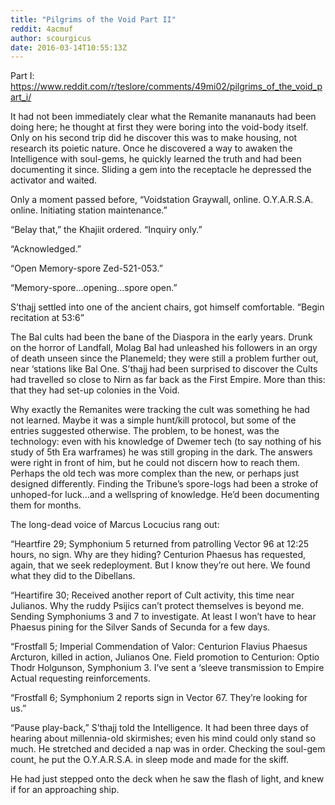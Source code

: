 ```yaml
---
title: "Pilgrims of the Void Part II"
reddit: 4acmuf
author: scourgicus
date: 2016-03-14T10:55:13Z
---
```


Part I:  https://www.reddit.com/r/teslore/comments/49mi02/pilgrims_of_the_void_part_i/

It had not been immediately clear what the Remanite mananauts had been doing here; he thought at first they were boring into the void-body itself.  Only on his second trip did he discover this was to make housing, not research its poietic nature.  Once he discovered a way to awaken the Intelligence with soul-gems, he quickly learned the truth and had been documenting it since.  Sliding a gem into the receptacle he depressed the activator and waited.

Only a moment passed before, “Voidstation Graywall, online.  O.Y.A.R.S.A. online.  Initiating station maintenance.”

“Belay that,” the Khajiit ordered.  “Inquiry only.”

“Acknowledged.”

“Open Memory-spore Zed-521-053.”

“Memory-spore…opening...spore open.”

S’thajj settled into one of the ancient chairs, got himself comfortable.  “Begin recitation at 53:6”

The Bal cults had been the bane of the Diaspora in the early years.  Drunk on the horror of Landfall, Molag Bal had unleashed his followers in an orgy of death unseen since the Planemeld; they were still a problem further out, near ‘stations like Bal One.  S’thajj had been surprised to discover the Cults had travelled so close to Nirn as far back as the First Empire.  More than this:  that they had set-up colonies in the Void.

Why exactly the Remanites were tracking the cult was something he had not learned.  Maybe it was a simple hunt/kill protocol, but some of the entries suggested otherwise.  The problem, to be honest, was the technology:  even with his knowledge of Dwemer tech (to say nothing of his study of 5th Era warframes) he was still groping in the dark.  The answers were right in front of him, but he could not discern how to reach them.  Perhaps the old tech was more complex than the new, or perhaps just designed differently.  Finding the Tribune’s spore-logs had been a stroke of unhoped-for luck…and a wellspring of knowledge.  He’d been documenting them for months.

The long-dead voice of Marcus Locucius rang out:

“Heartfire 29; Symphonium 5 returned from patrolling Vector 96 at 12:25 hours, no sign.  Why are they hiding?  Centurion Phaesus has requested, again, that we seek redeployment.  But I know they’re out here.  We found what they did to the Dibellans.

“Heartifire 30; Received another report of Cult activity, this time near Julianos.  Why the ruddy Psijics can’t protect themselves is beyond me.  Sending Symphoniums 3 and 7 to investigate.  At least I won’t have to hear Phaesus pining for the Silver Sands of Secunda for a few days.

“Frostfall 5; Imperial Commendation of Valor:  Centurion Flavius Phaesus Arcturon, killed in action, Julianos One.  Field promotion to Centurion:  Optio Thodr Holgunson, Symphonium 3.  I’ve sent a ‘sleeve transmission to Empire Actual requesting reinforcements.

“Frostfall 6; Symphonium 2 reports sign in Vector 67.  They’re looking for us.”

“Pause play-back,” S’thajj told the Intelligence.  It had been three days of hearing about millennia-old skirmishes; even his mind could only stand so much.  He stretched and decided a nap was in order.  Checking the soul-gem count, he put the O.Y.A.R.S.A. in sleep mode and made for the skiff.

He had just stepped onto the deck when he saw the flash of light, and knew if for an approaching ship.
